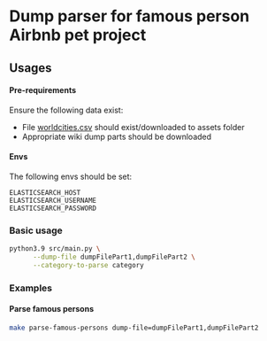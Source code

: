 # Dump parser for famous person Airbnb pet project

## Usages

#### Pre-requirements

Ensure the following data exist:

* File [worldcities.csv](dump%2Fworldcities.csv) should exist/downloaded to assets folder
* Appropriate wiki dump parts should be downloaded

#### Envs

The following envs should be set:
```
ELASTICSEARCH_HOST
ELASTICSEARCH_USERNAME
ELASTICSEARCH_PASSWORD
```

### Basic usage
```sh
python3.9 src/main.py \
      --dump-file dumpFilePart1,dumpFilePart2 \
      --category-to-parse category
```

### Examples

#### Parse famous persons

```sh
make parse-famous-persons dump-file=dumpFilePart1,dumpFilePart2
```